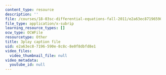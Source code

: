 ```yaml
---
content_type: resource
description: ''
file: /courses/18-03sc-differential-equations-fall-2011/e2a63ec87196590e8c8c8e0f8dbfd8e1_SioXozu-Loo.vtt
file_type: application/x-subrip
learning_resource_types: []
ocw_type: OCWFile
resourcetype: Other
title: 3play caption file
uid: e2a63ec8-7196-590e-8c8c-8e0f8dbfd8e1
video_files:
  video_thumbnail_file: null
video_metadata:
  youtube_id: null
---
```

